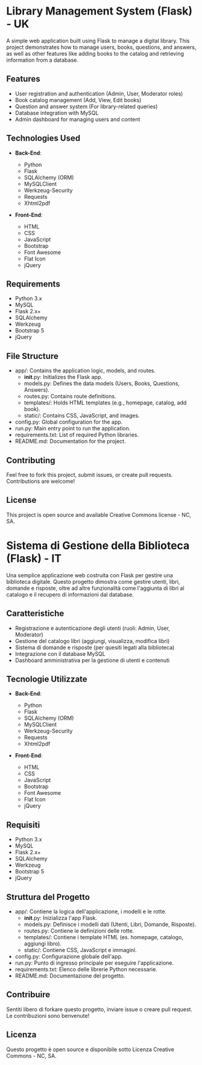 # Library Management System (Flask) - UK

A simple web application built using Flask to manage a digital library. This project demonstrates how to manage users, books, questions, and answers, as well as other features like adding books to the catalog and retrieving information from a database.

## Features

- User registration and authentication (Admin, User, Moderator roles)
- Book catalog management (Add, View, Edit books)
- Question and answer system (For library-related queries)
- Database integration with MySQL
- Admin dashboard for managing users and content

## Technologies Used

- **Back-End**:
  - Python
  - Flask
  - SQLAlchemy (ORM)
  - MySQLClient
  - Werkzeug-Security
  - Requests
  - Xhtml2pdf

- **Front-End**:
  - HTML
  - CSS
  - JavaScript
  - Bootstrap
  - Font Awesome
  - Flat Icon
  - jQuery
  
## Requirements

- Python 3.x
- MySQL
- Flask 2.x+
- SQLAlchemy
- Werkzeug
- Bootstrap 5
- jQuery

## File Structure

- app/: Contains the application logic, models, and routes.
  - __init__.py: Initializes the Flask app.
  - models.py: Defines the data models (Users, Books, Questions, Answers).
  - routes.py: Contains route definitions.
  - templates/: Holds HTML templates (e.g., homepage, catalog, add book).
  - static/: Contains CSS, JavaScript, and images.
- config.py: Global configuration for the app.
- run.py: Main entry point to run the application.
- requirements.txt: List of required Python libraries.
- README.md: Documentation for the project.

## Contributing

Feel free to fork this project, submit issues, or create pull requests. Contributions are welcome!

## License

This project is open source and available Creative Commons license - NC, SA.

##

# Sistema di Gestione della Biblioteca (Flask) - IT

Una semplice applicazione web costruita con Flask per gestire una biblioteca digitale. Questo progetto dimostra come gestire utenti, libri, domande e risposte, oltre ad altre funzionalità come l'aggiunta di libri al catalogo e il recupero di informazioni dal database.

## Caratteristiche

- Registrazione e autenticazione degli utenti (ruoli: Admin, User, Moderator)
- Gestione del catalogo libri (aggiungi, visualizza, modifica libri)
- Sistema di domande e risposte (per quesiti legati alla biblioteca)
- Integrazione con il database MySQL
- Dashboard amministrativa per la gestione di utenti e contenuti

## Tecnologie Utilizzate

- **Back-End**:
  - Python
  - Flask
  - SQLAlchemy (ORM)
  - MySQLClient
  - Werkzeug-Security
  - Requests
  - Xhtml2pdf

- **Front-End**:
  - HTML
  - CSS
  - JavaScript
  - Bootstrap
  - Font Awesome
  - Flat Icon
  - jQuery

## Requisiti

- Python 3.x
- MySQL
- Flask 2.x+
- SQLAlchemy
- Werkzeug
- Bootstrap 5
- jQuery

## Struttura del Progetto

- app/: Contiene la logica dell'applicazione, i modelli e le rotte.
  - __init__.py: Inizializza l'app Flask.
  - models.py: Definisce i modelli dati (Utenti, Libri, Domande, Risposte).
  - routes.py: Contiene le definizioni delle rotte.
  - templates/: Contiene i template HTML (es. homepage, catalogo, aggiungi libro).
  - static/: Contiene CSS, JavaScript e immagini.
- config.py: Configurazione globale dell'app.
- run.py: Punto di ingresso principale per eseguire l'applicazione.
- requirements.txt: Elenco delle librerie Python necessarie.
- README.md: Documentazione del progetto.

## Contribuire

Sentiti libero di forkare questo progetto, inviare issue o creare pull request. Le contribuzioni sono benvenute!

## Licenza

Questo progetto è open source e disponibile sotto Licenza Creative Commons - NC, SA.
